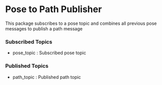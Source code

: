 # Pose to Path Publisher

This package subscribes to a pose topic and combines all previous pose messages to publish a path message

### Subscribed Topics
- pose_topic : Subscribed pose topic

### Published Topics
- path_topic : Published path topic
